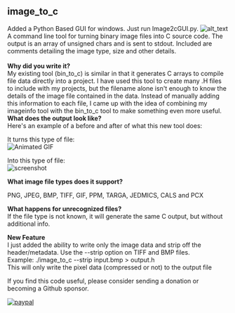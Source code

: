 image_to_c
----------
Added a Python Based GUI for windows. Just run Image2cGUI.py.
<img src="https://github.com/jobitjoseph/image_to_c/blob/3ee9865857c19e6548583b8c9cb687b0cdebe025/dist/Windows/GUI.png" width="" alt="alt_text" title="image_tooltip">
A command line tool for turning binary image files into C source code. The output is an array of unsigned chars and is sent to stdout. Included are comments detailing the image type, size and other details.<br>
<br>
<b>Why did you write it?</b><br>
My existing tool (bin_to_c) is similar in that it generates C arrays to compile file data directly into a project. I have used this tool to create many .H files to include with my projects, but the filename alone isn't enough to know the details of the image file contained in the data. Instead of manually adding this information to each file, I came up with the idea of combining my imageinfo tool with the bin_to_c tool to make something even more useful.<br>
<b>What does the output look like?</b><br>
Here's an example of a before and after of what this new tool does:<br>

It turns this type of file:<br>
![Animated GIF](/badger.gif?raw=true "Animated GIF")

Into this type of file:<br>
![screenshot](/screenshot.png?raw=true "screenshot")

<b>What image file types does it support?</b><br>

PNG, JPEG, BMP, TIFF, GIF, PPM, TARGA, JEDMICS, CALS and PCX<br>

<b>What happens for unrecognized files?</b><br>
If the file type is not known, it will generate the same C output, but without additional info.<br>

<b>New Feature</b><br>
I just added the ability to write only the image data and strip off the header/metadata. Use the --strip option on TIFF and BMP files.<br>
Example: ./image_to_c --strip input.bmp > output.h<br>
This will only write the pixel data (compressed or not) to the output file<br>

If you find this code useful, please consider sending a donation or becoming a Github sponsor.

[![paypal](https://www.paypalobjects.com/en_US/i/btn/btn_donateCC_LG.gif)](https://www.paypal.com/cgi-bin/webscr?cmd=_s-xclick&hosted_button_id=SR4F44J2UR8S4)

